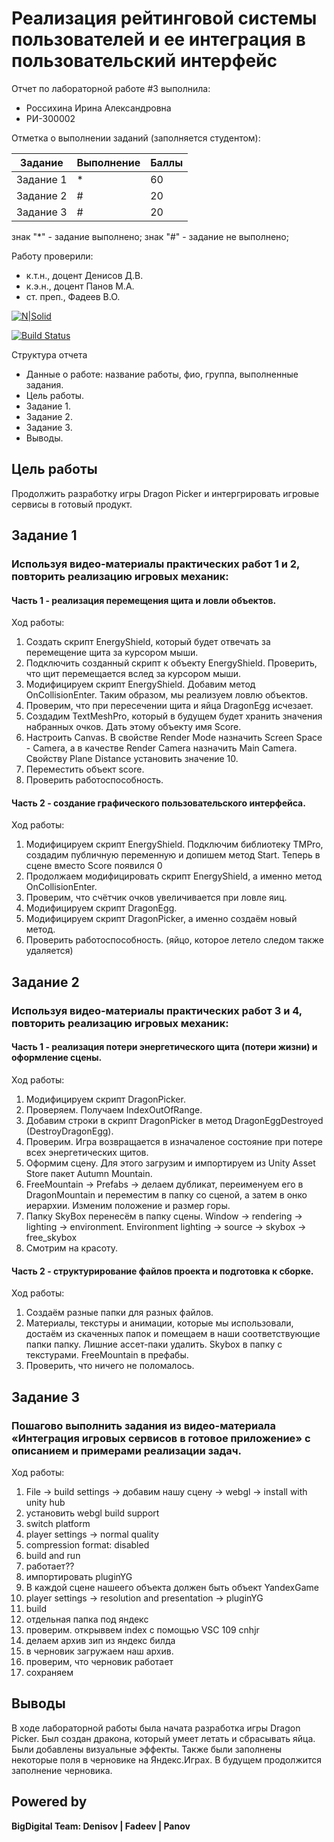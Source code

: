 # Реализация рейтинговой системы пользователей и ее интеграция в пользовательский интерфейс
Отчет по лабораторной работе #3 выполнила:
- Россихина Ирина Александровна
- РИ-300002

Отметка о выполнении заданий (заполняется студентом):

| Задание | Выполнение | Баллы |
| ------ | ------ | ------ |
| Задание 1 | * | 60 |
| Задание 2 | # | 20 |
| Задание 3 | # | 20 |

знак "*" - задание выполнено; знак "#" - задание не выполнено;

Работу проверили:
- к.т.н., доцент Денисов Д.В.
- к.э.н., доцент Панов М.А.
- ст. преп., Фадеев В.О.

[![N|Solid](https://cldup.com/dTxpPi9lDf.thumb.png)](https://nodesource.com/products/nsolid)

[![Build Status](https://travis-ci.org/joemccann/dillinger.svg?branch=master)](https://travis-ci.org/joemccann/dillinger)

Структура отчета

- Данные о работе: название работы, фио, группа, выполненные задания.
- Цель работы.
- Задание 1.
- Задание 2.
- Задание 3.
- Выводы.

## Цель работы
Продолжить разработку игры Dragon Picker и интергрировать игровые сервисы в готовый продукт.

## Задание 1
### Используя видео-материалы практических работ 1 и 2, повторить реализацию игровых механик:
#### Часть 1 - реализация перемещения щита и ловли объектов.
Ход работы:
1. Создать скрипт EnergyShield, который будет отвечать за перемещение щита за курсором мыши.
2. Подключить созданный скрипт к объекту EnergyShield. Проверить, что щит перемещается вслед за курсором мыши.
3. Модифицируем скрипт EnergyShield. Добавим метод OnCollisionEnter. Таким образом, мы реализуем ловлю объектов.
4. Проверим, что при пересечении щита и яйца DragonEgg исчезает.
5. Создадим TextMeshPro, который в будущем будет хранить значения набранных очков. Дать этому объекту имя Score.
6. Настроить Canvas. В свойстве Render Mode назначить Screen Space - Camera, а в качестве Render Camera назначить Main Camera. Свойству Plane Distance установить значение 10.
7. Переместить объект score.
8. Проверить работоспособность.

#### Часть 2 - создание графического пользовательского интерфейса.
Ход работы:
1. Модифицируем скрипт EnergyShield. Подключим библиотеку TMPro, создадим публичную переменную и допишем метод Start. Теперь в сцене вместо Score появился 0
2. Продолжаем модифицировать скрипт EnergyShield, а именно метод OnCollisionEnter. 
3. Проверим, что счётчик очков увеличивается при ловле яиц.
4. Модифицируем скрипт DragonEgg.
5. Модифицируем скрипт DragonPicker, а именно создаём новый метод.
6. Проверить работоспособность. (яйцо, которое летело следом также удаляется)

## Задание 2
### Используя видео-материалы практических работ 3 и 4, повторить реализацию игровых механик:
#### Часть 1 - реализация потери энергетического щита (потери жизни) и оформление сцены.
Ход работы:
1. Модифицируем скрипт DragonPicker.
2. Проверяем. Получаем IndexOutOfRange.
3. Добавим строки в скрипт DragonPicker в метод DragonEggDestroyed (DestroyDragonEgg).
4. Проверим. Игра возвращается в изначаленое состояние при потере всех энергетических щитов.
5. Оформим сцену. Для этого загрузим и импортируем из Unity Asset Store пакет Autumn Mountain.
6. FreeMountain -> Prefabs -> делаем дубликат, переименуем его в DragonMountain и переместим в папку со сценой, а затем в онко иерархии. Изменим положение и размер горы.
7. Папку SkyBox перенесём в папку сцены. Window -> rendering  -> lighting -> environment. Environment lighting -> source -> skybox  -> free_skybox
8. Смотрим на красоту.

#### Часть 2 - структурирование файлов проекта и подготовка к сборке.
Ход работы:
1. Создаём разные папки для разных файлов.
2. Материалы, текстуры и анимации, которые мы использовали, достаём из скаченных папок и помещаем в наши соответствующие папки папку. Лишние ассет-паки удалить. Skybox в папку с текстурами. FreeMountain в префабы.
3. Проверить, что ничего не поломалось.

## Задание 3
### Пошагово выполнить задания из видео-материала «Интеграция игровых сервисов в готовое приложение» с описанием и примерами реализации задач.
Ход работы:
1. File -> build settings  -> добавим нашу сцену  ->  webgl  -> install with unity hub
2. установить webgl build support
3. switch platform
4. player settings -> normal quality
5. compression format: disabled
6. build and run
7. работает??
8. импортировать pluginYG
9. В каждой сцене нашеего объекта должен быть объект YandexGame
10. player settings -> resolution and presentation -> pluginYG 
11. build
12. отдельная папка под яндекс
13. проверим. открыввем index с помощью VSC 109 cnhjr
14. делаем архив зип из яндекс билда
15. в черновик загружаем наш архив.
16. проверим, что черновик работает
17. сохраняем
 
## Выводы

В ходе лабораторной работы была начата разработка игры Dragon Picker. Был создан дракона, который умеет летать и сбрасывать яйца. Были добавлены визуальные эффекты. Также были заполнены некоторые поля в черновике на Яндекс.Играх. В будущем продолжится заполнение черновика.


## Powered by

**BigDigital Team: Denisov | Fadeev | Panov**
